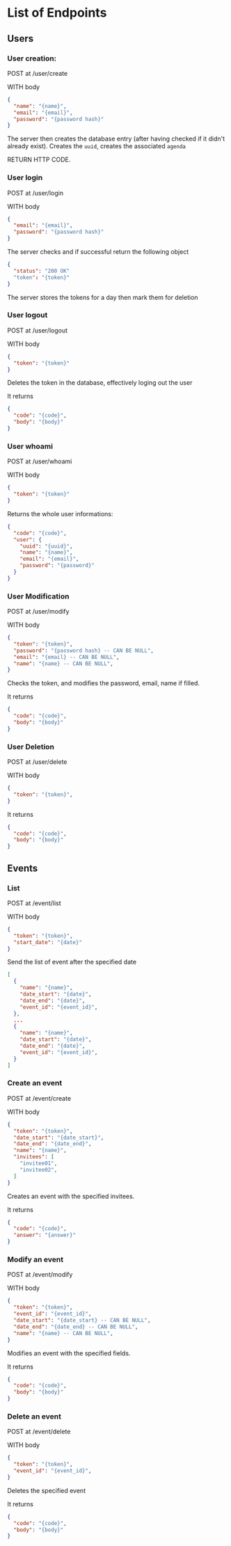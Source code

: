 # List of Endpoints
## Users
### User creation:
POST at /user/create 

WITH body
```json
{
  "name": "{name}",
  "email": "{email}",
  "password": "{password hash}"
}
```
The server then creates the database entry (after having checked if it didn't
already exist). Creates the `uuid`, creates the associated `agenda`

RETURN HTTP CODE.

### User login
POST at /user/login

WITH body
```json
{
  "email": "{email}",
  "password": "{password hash}"
}
```
The server checks and if successful return the following object
```json
{
  "status": "200 OK"
  "token": "{token}"
}
```
The server stores the tokens for a day then mark them for deletion

### User logout
POST at /user/logout

WITH body
```json
{
  "token": "{token}"
}
```
Deletes the token in the database, effectively loging out the user

It returns
```json
{
  "code": "{code}",
  "body": "{body}"
}
```

### User whoami
POST at /user/whoami

WITH body
```json
{
  "token": "{token}"
}
```
Returns the whole user informations:
```json
{
  "code": "{code}",
  "user": {
    "uuid": "{uuid}",
    "name": "{name}",
    "email": "{email}",
    "password": "{password}"
  }
}
```

### User Modification
POST at /user/modify

WITH body
```json
{
  "token": "{token}",
  "password": "{password hash} -- CAN BE NULL",
  "email": "{email} -- CAN BE NULL",
  "name": "{name} -- CAN BE NULL",
}
```
Checks the token, and modifies the password, email, name if filled.

It returns
```json
{
  "code": "{code}",
  "body": "{body}"
}
```

### User Deletion
POST at /user/delete

WITH body
```json
{
  "token": "{token}",
}
```

It returns
```json
{
  "code": "{code}",
  "body": "{body}"
}
```

## Events
### List 
POST at /event/list 

WITH body
```json
{
  "token": "{token}",
  "start_date": "{date}"
}
```
Send the list of event after the specified date 
```json
[
  {
    "name": "{name}",
    "date_start": "{date}",
    "date_end": "{date}",
    "event_id": "{event_id}",
  },
  ...
  {
    "name": "{name}",
    "date_start": "{date}",
    "date_end": "{date}",
    "event_id": "{event_id}",
  }
]
```

### Create an event
POST at /event/create

WITH body
```json
{
  "token": "{token}",
  "date_start": "{date_start}",
  "date_end": "{date_end}",
  "name": "{name}",
  "invitees": [
    "invitee01",
    "invitee02",
  ]
}
```
Creates an event with the specified invitees. 

It returns
```json
{
  "code": "{code}",
  "answer": "{answer}"
}
```

### Modify an event
POST at /event/modify

WITH body
```json
{
  "token": "{token}",
  "event_id": "{event_id}",
  "date_start": "{date_start} -- CAN BE NULL",
  "date_end": "{date_end} -- CAN BE NULL",
  "name": "{name} -- CAN BE NULL",
}
```
Modifies an event with the specified fields.

It returns
```json
{
  "code": "{code}",
  "body": "{body}"
}
```

### Delete an event
POST at /event/delete

WITH body 
```json
{
  "token": "{token}",
  "event_id": "{event_id}",
}
```
Deletes the specified event

It returns
```json
{
  "code": "{code}",
  "body": "{body}"
}
```

